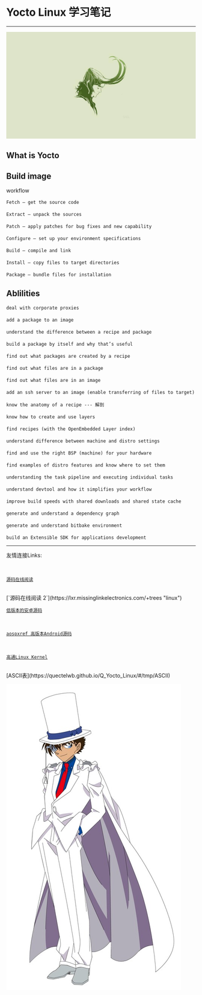 # Yocto Linux 学习笔记

----------

![](photos/Loki.png)


## What is Yocto ##

## Build image

workflow

	Fetch – get the source code

	Extract – unpack the sources

	Patch – apply patches for bug fixes and new capability

	Configure – set up your environment specifications

	Build – compile and link

	Install – copy files to target directories

	Package – bundle files for installation

## Ablilities

	deal with corporate proxies

	add a package to an image

	understand the difference between a recipe and package

	build a package by itself and why that’s useful

	find out what packages are created by a recipe

	find out what files are in a package

	find out what files are in an image

	add an ssh server to an image (enable transferring of files to target)

	know the anatomy of a recipe --- 解剖

	know how to create and use layers

	find recipes (with the OpenEmbedded Layer index)

	understand difference between machine and distro settings

	find and use the right BSP (machine) for your hardware

	find examples of distro features and know where to set them

	understanding the task pipeline and executing individual tasks

	understand devtool and how it simplifies your workflow

	improve build speeds with shared downloads and shared state cache

	generate and understand a dependency graph

	generate and understand bitbake environment

	build an Extensible SDK for applications development

----------

友情连接Links:

<br>

[`源码在线阅读`](https://elixir.bootlin.com/linux/latest/source "Kernel Source")

<br>
[`源码在线阅读 2`](https://lxr.missinglinkelectronics.com/+trees "linux")
<br>

[`低版本的安卓源码`](http://androidxref.com/ "androidxref")

<br>

[`aospxref 高版本Android源码`](http://aospxref.com/ "aospxref")

<br>

[`高通Linux Kernel`](https://android.googlesource.com/kernel/msm/+/android-7.1.0_r0.2 "高通的内核源码")

<br>
[ASCII表](https://quectelwb.github.io/Q_Yocto_Linux/#/tmp/ASCII)

<a href="https://quectelwb.github.io/Q_Yocto_Linux/#/tmp/ASCII" target="-blank" titile="ME"><img src="photos/JJ.jfif"></a>
